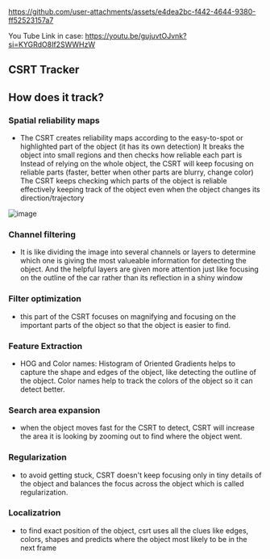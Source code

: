 


https://github.com/user-attachments/assets/e4dea2bc-f442-4644-9380-ff52523157a7

You Tube Link in case: https://youtu.be/gujuvtOJvnk?si=KYGRdO8If2SWWHzW


## CSRT Tracker
## How does it track?

### Spatial reliability maps
- The CSRT creates reliability maps according to the easy-to-spot or highlighted part of the object (it has its own detection)
It breaks the object into small regions and then checks how reliable each part is
Instead of relying on the whole object, the CSRT will keep focusing on reliable parts (faster, better when other parts are blurry, change color)
The CSRT keeps checking which parts of the object is reliable effectively keeping track of the object even when the object changes its  direction/trajectory

![image](https://github.com/user-attachments/assets/3dadb0a1-2097-4d3c-9cef-8c6ead5113a2)

### Channel filtering
- It is like dividing the image into several channels or layers to determine which one is giving the most valueable information for detecting the object. And the helpful layers are given more attention just like focusing on the outline of the car rather than its reflection in a shiny window

### Filter optimization 
- this part of the CSRT focuses on magnifying and focusing on the important parts of the object so that the object is easier to find.

### Feature Extraction
- HOG and Color names: Histogram of Oriented Gradients helps to capture the shape and edges of the object, like detecting the outline of the object. Color names help to track the colors of the object so it can detect better.

### Search area expansion
- when the object moves fast for the CSRT to detect, CSRT will increase the area it is looking by zooming out to find where the object went.

### Regularization
- to avoid getting stuck, CSRT doesn't keep focusing only in tiny details of the object and balances the focus across the object which is called regularization.

### Localizatrion
- to find exact position of the object, csrt uses all the clues like edges, colors, shapes and predicts where the object most likely to be in the next frame
